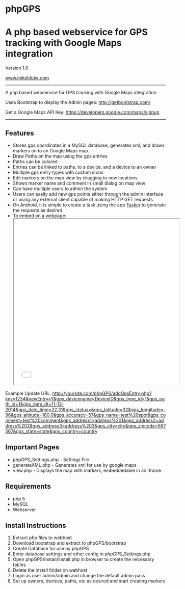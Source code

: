 # phpGPS
A php based webservice for GPS tracking with Google Maps integration
========

Version 1.0

www.mikelduke.com


*******************************************************************************
A php based webservice for GPS tracking with Google Maps integration

Uses Bootstrap to display the Admin pages:
http://getbootstrap.com/

Get a Google Maps API Key:
https://developers.google.com/maps/signup

*******************************************************************************


## Features
* Stores gps coordinates in a MySQL database, generates xml, and draws markers on to an Google Maps map.
* Draw Paths on the map using the gps entries
* Paths can be colored
* Entries can be linked to paths, to a device, and a device to an owner
* Multiple gps entry types with custom icons
* Edit markers on the map view by dragging to new locations
* Shows marker name and comment in small dialog on map view 
* Can have multiple users to admin the system
* Users can easily add new gps points either through the admin interface or using any external client capable of making HTTP GET requests.
* On Android, it is simple to create a task using the app [Tasker](https://play.google.com/store/apps/details?id=net.dinglisch.android.taskerm&hl=en) to generate the requests as desired. 
* To embed on a webpage: <iframe src="view.php" height="520" width="520" seamless></iframe>

Example Update URL:
	http://yoursite.com/phpGPS/addGpsEntry.php?key=1234&newEntry=Y&gps_devicename=DeviceID&gps_type_id=1&gps_path_id=1&gps_date_dt=11-13-2014&gps_date_time=22.31&gps_status=&gps_latitude=32&gps_longitude=-96&gps_altitude=160.0&gps_accuracy=57&gps_name=test%20spot&gps_comment=test%20comment&gps_address1=address%201&gps_address2=address%202&gps_address3=address%203&gps_city=city&gps_zipcode=567567&gps_state=state&gps_country=country

## Important Pages
* phpGPS_Settings.php   - Settings File
* generateXML.php       - Generates xml for use by google maps
* view.php              - Displays the map with markers, embeddedable in an iframe


## Requirements
* php 5
* MySQL
* Webserver


## Install Instructions
1. Extract php files to webhost
2. Download bootstrap and extract to phpGPS/bootstrap
3. Create Database for use by phpGPS
4. Enter database settings and other config in phpGPS_Settings.php
5. Open phpGPS/install/install.php in browser to create the necessary tables
6. Delete the install folder on webhost
7. Login as user admin/admin and change the default admin pass
8. Set up owners, devices, paths, etc as desired and start creating markers

